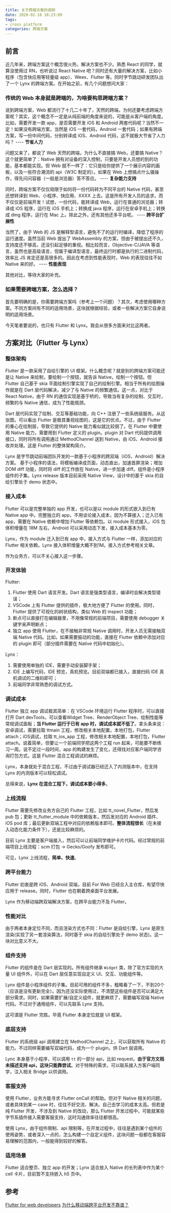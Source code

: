 ```yaml
---
title: 关于跨端方案的调研
date: 2020-02-18 18:23:09
tags:
- cross platform
categories: 跨端方案
---
```


## 前言
近几年来，跨端方案这个概念很火热，解决方案也不少。熟悉 React 的同学，就算没使用过 RN，也听说过 React Native 吧？同时还有大量的解决方案，比如小程序（包含快应用等轻量级 app）、Weex、Flutter 等。同时字节跳动研发团队出了一个 Lynx 的跨端方案。在开始之前，有几个问题想问大家：

### 传统的 Web 本身就是跨端的，为啥要构思跨端方案？
说到跨端方案，Web 都流行了十几二十年了，天然的跨端，为何还要考虑跨端方案呢？其实，这个概念不一定是从纯前端的角度来说的，可能是从客户端的角度。比如，需要开发一款 app，是否需要开发 iOS 和 Android 两套代码呢？当然不一定！如果没有跨端方案，当然是 iOS 一套代码，Android 一套代码；如果有跨端方案，写一份中间代码，分别转译成 iOS、Android 代码，这不就极大节省了人力吗？ ---- **节省人力**

问题又来了，都说了 Web 天然的跨端，为什么不直接搞 Web，还要搞 Native？这个就更简单了：Native 拥有对设备的深入控制，只要是开发人员想的到的功能，基本都能实现。但 Web 就不一样了：它只是给你提供了一个展示内容的画板，以及一些符合潮流的 api（W3C 制定的）。如果在 Web 上想搞点什么骚操作，得先问问容器（一般是浏览器）答不答应。 ---- **复杂能力支持**

同时，跨端方案不仅仅局限于如何将一份代码转为不同平台的 Native 代码，甚至还想转译到 Web、小程序、快应用、XXXX 上去。这是所有开发人员的追求，而不仅仅是前端开发！试想，一份代码，能转译成 Web，运行在普通的浏览器；转译成 iOS 程序，运行在 iOS 手机上；转换成 java 程序，运行在安卓手机上；转换成 dmg 程序，运行在 Mac 上。除此之外，还有其他还多平台呢。 ---- **跨平台扩展性**

当然了，由于 Web 的 JS 是解释型语言，避免不了的运行时编译，降低了程序的运行速度。虽然当前 Web 提出了 WebAssembly 的方案，但由于被提出还不久，支持度还不够高，还没引起足够的重视。相比较而言，Objective-C/JAVA 等语言，虽然也是高级语言，但属于编译型语言，最终运行时都是执行的二进制代码，效率比 JS 肯定还是高很多的。因此在考虑到性能表现时，Web 的表现往往不如 Native 来的好。 ---- **性能表现**

其他对比，等待大家的补充。

<!-- more -->

### 如果需要跨端方案，怎么选择？
首先要明确的是，你需要跨端方案吗（参考上一个问题）？其次，考虑使用哪种方案。不同方案间有不同的适用场景，这块就根据经验，或者一些解决方案它自身说明的适用场景。

今天笔者要说的，也只有 Flutter 和 Lynx。我会从很多方面来对比这两者。

## 方案对比（Flutter 与 Lynx）
### 整体架构
Flutter 是一款采用了自绘引擎的 UI 框架。什么概念呢？就是别的跨端方案可能还是让 Native 来绘制，要绘制一个按钮，就告诉 Native，绘制一个按钮。但 Flutter 自己基于 skia 平面绘制引擎实现了自己的绘制引擎。相当于所有的绘图操作就是在 Dart 层代码解决，减少了与 Native 的频繁通信。这一点，对比于 React Native，由于 RN 的通信实现是基于桥的，导致当有复杂的绘制、交互时，频繁的与 Native 通信，成为了性能瓶颈。

Dart 层代码实现了绘制、交互等基础功能，向 C++ 注册了一些系统级服务。从这张图，可以看出 Flutter 是极其重视绘图的，这是它的优点。不过，由于 Flutter 的重心在绘制层，导致它提供的 Native 能力看似就比较弱了。在 Flutter 中要使用 Native 能力，需要用到 Flutter 定义的 plugin。plugin 对 Dart 代码提供调用接口，同时将所有调用通过 MethodChannel 送到 Native，由 iOS、Android 接收并处理。这是 Flutter 的整体架构简介。

Lynx 是字节跳动前端团队开发的一款基于小程序的跨双端（iOS、Android）解决方案。
基于小程序的语法，将模板编译成页面，动态直出，加速首屏渲染；增加 DOM diff 功能，同时将 diff 的工作放在 Native，进一步加速 diff。组件是小程序组件的子集。Lynx release 版本目前采用 Native View，设计中的基于 skia 的自绘引擎处于 demo 状态中。

### 接入成本
Flutter 可以是完整单独的 app 开发，也可以是以 module 的形式嵌入到已有 Native app 中。完整独立的 app，不用谈论接入成本，因为不算接入；迁入已有 app，需要在 Native 依赖中增加 Flutter 等依赖包。以 module 形式接入，iOS 包体积增量在 18M 左右，Android 可以采用动态下发，接入成本基本为零。

Lynx，作为 module 迁入到已有 app 中，接入方式与 Flutter 一样，添加对应的 Flutter 相关依赖。Lynx 接入体积增量大概不到1M。接入方式参考相关文章。

作为业务方，可以不关心接入这一步骤。

### 开发体验
Flutter: 
1. Flutter 使用 Dart 语言开发。Dart 语言是强类型语言，编译时会解决类型错误；
2. VSCode 上有 Flutter 提供的插件，极大地方便了 Flutter 的使用。同时，Flutter 提供了可视化的树状结构，类似 Web 的 inspect 功能；
3. 断点可以直接打在编辑器里，不用像常规的前端项目，需要使用 debugger 关键字来声明断点；
4. 独立 app 使用 Flutter，在不接触非常规 Native 调用时，开发人员无需接触双端 Native 代码。比如，如果需要振动的功能，直接在 Flutter 依赖中添加对应的 plugin 即可（部分插件需要在 Native 代码中初始化）。

Lynx：
1. 需要使用单独的 IDE，需要手动安装脚手架；
2. IDE 上编写代码，IDE 预览，真机预览。目前双端都已接入，直接扫码 IDE 真机调试的二维码即可；
3. 前端同学非常熟悉的调试方式。


### 调试成本
Flutter 独立 app 调试极其简单：在 VSCode 环境运行 Flutter 程序时，可以直接打开 Dart devTools，可以查看Widget Tree、RenderObject Tree、绘制性能等常规调试面板；**当 Flutter 运行于已有 app 时，调试成本就不低了**。拿头条来说：安卓调试，需要拉取 ttmain 工程，修改相关本地配置，本地打包，Flutter attach；iOS调试，拉取 tt_ios_app 工程，修改相关本地配置，本地打包，Flutter attach。说着简单，但要让一个前端同学把这两个工程 run 起来，可能要不断练习一周。说不定过一段时间，app 的构建发生了变化，还得找对应客户端同学咨询打包方式。这是 Flutter 混合工程调试的麻烦。

Lynx，本身就处于混合工程，不过由于调试器已经迁入了内测版本中，在支持 Lynx 的内测版本可以轻松调试。

总得来说，**Lynx 在混合工程下，调试成本要小得多**。

### 上线流程
Flutter 需要先修改业务方自己的 Flutter 工程，比如 tt_novel_Flutter，然后发 pub 包；更新 tt_flutter_module 中的依赖版本，然后发对应的 Android 插件、iOS pod 库；最后更新双端工程中对应的依赖版本即可。**整体流程很长**（在未接入动态化能力条件下），还是比较麻烦的。

目前 Lynx 主要是客户端接入，然后可以让前端同学维护卡片代码。经过常规的前端项目上线流程：scm 打包 -> Gecko/Goofy 发布即可。

可见，Lynx 上线流程，**简单、快速**。

### 跨平台能力
Flutter 初衷是跨 iOS、Android 双端，目前 For Web 已经合入主仓库，有望尽快应用于 release。同时，Flutter 也在朝着跨桌面平台发展。

Lynx 作为移动端跨双端解决方案，在跨平台能力不及 Flutter。

### 性能对比
由于两者本身定位不同，而且渲染方式也不同：Flutter 是自绘引擎，Lynx 是原生渲染(实现了另一套渲染算法，同时基于 skia 的自绘引擎处于 demo 状态)。这一块对比意义不大。

### 组件支持
Flutter 的组件是在 Dart 层实现的。所有组件继承 `Widget` 类，除了官方实现的大量 UI 组件外，可以在 Dart 层任意实现自定义 UI、交互、功能组件等。

Lynx 组件是小程序组件的子集。目前可用的组件不多，粗略看了一下，不到20个（应该是没有更新完全）。因为还没实际使用过，不清楚这些组件是否可以满足大部分需求。同时，如果需要扩展/自定义组件，就更麻烦了，需要编写双端 Native 代码。不过对于通用组件，可以先联系 Lynx 支持。

这可谓是 Flutter 完胜。毕竟 Flutter 本身定位就是 UI 框架。

### 底层支持
Flutter 的系统级 api 调用建立在 MethodChannel 之上，可以获取所有 Native 的能力。不过同样需要编写双端代码，成为一个 plugin，供 Dart 层调用。

Lync 本身基于小程序，可以调用 `tt` 的一部分 api，比如 request。**由于官方文档未描述支持 api，这块只能靠尝试**。对于特殊的需求，可以联系接入方客户端同学，注入相关 Bridge 以供调用。

### 客服支持
使用 Flutter，业务方能寻求 Flutter onCall 的帮助。但对于 Native 相关的问题，或者具体到某一 case 时，往往不好交流、解决。自己去学习的成本太高。但若是纯 Flutter 开发，不涉及到 Native 的改动，那么 Flutter 开发过程中，可能就某些字节系插件接入需要客服支持，这时沟通效率往往都很高。

使用 Lynx，由于组件限制、api 限制等，在开发过程中，往往是遇到某个组件的使用姿势，或者深入一点的，怎么构建一个自定义组件，这块问题一般都在客服容易理解的范围内，一般能得到较好的解答。

### 适用场景
Flutter 适合整页、独立 app 的开发；Lynx 适合放入 Native 的长列表中作为某个 cell 卡片，目前暂不支持嵌入 h5 页中。

## 参考
[Flutter for web developers](https://flutter.dev/docs/get-started/flutter-for/web-devs)
[为什么移动端跨平台开发不靠谱？](https://juejin.im/post/59f2346df265da430d573fd8)